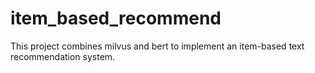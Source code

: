 # item_based_recommend
This project combines milvus and bert to implement an item-based text recommendation system.
